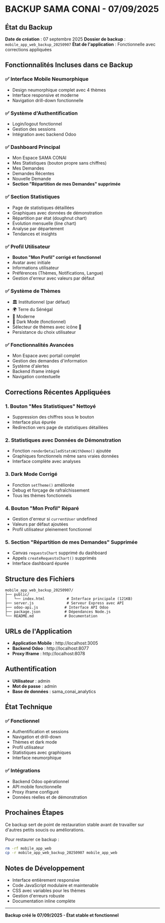 # BACKUP SAMA CONAI - 07/09/2025

## État du Backup

**Date de création** : 07 septembre 2025
**Dossier de backup** : `mobile_app_web_backup_20250907`
**État de l'application** : Fonctionnelle avec corrections appliquées

## Fonctionnalités Incluses dans ce Backup

### ✅ Interface Mobile Neumorphique
- Design neumorphique complet avec 4 thèmes
- Interface responsive et moderne
- Navigation drill-down fonctionnelle

### ✅ Système d'Authentification
- Login/logout fonctionnel
- Gestion des sessions
- Intégration avec backend Odoo

### ✅ Dashboard Principal
- Mon Espace SAMA CONAI
- Mes Statistiques (bouton propre sans chiffres)
- Mes Demandes
- Demandes Récentes
- Nouvelle Demande
- **Section "Répartition de mes Demandes" supprimée**

### ✅ Section Statistiques
- Page de statistiques détaillées
- Graphiques avec données de démonstration
- Répartition par état (doughnut chart)
- Évolution mensuelle (line chart)
- Analyse par département
- Tendances et insights

### ✅ Profil Utilisateur
- **Bouton "Mon Profil" corrigé et fonctionnel**
- Avatar avec initiale
- Informations utilisateur
- Préférences (Thèmes, Notifications, Langue)
- Gestion d'erreur avec valeurs par défaut

### ✅ Système de Thèmes
- 🏛️ Institutionnel (par défaut)
- 🌍 Terre du Sénégal
- 🚀 Moderne
- 🌙 Dark Mode (fonctionnel)
- Sélecteur de thèmes avec icône 🎨
- Persistance du choix utilisateur

### ✅ Fonctionnalités Avancées
- Mon Espace avec portail complet
- Gestion des demandes d'information
- Système d'alertes
- Backend iframe intégré
- Navigation contextuelle

## Corrections Récentes Appliquées

### 1. Bouton "Mes Statistiques" Nettoyé
- Suppression des chiffres sous le bouton
- Interface plus épurée
- Redirection vers page de statistiques détaillées

### 2. Statistiques avec Données de Démonstration
- Fonction `renderDetailedStatsWithDemo()` ajoutée
- Graphiques fonctionnels même sans vraies données
- Interface complète avec analyses

### 3. Dark Mode Corrigé
- Fonction `setTheme()` améliorée
- Debug et forçage de rafraîchissement
- Tous les thèmes fonctionnels

### 4. Bouton "Mon Profil" Réparé
- Gestion d'erreur si `currentUser` undefined
- Valeurs par défaut ajoutées
- Profil utilisateur pleinement fonctionnel

### 5. Section "Répartition de mes Demandes" Supprimée
- Canvas `requestsChart` supprimé du dashboard
- Appels `createRequestsChart()` supprimés
- Interface dashboard épurée

## Structure des Fichiers

```
mobile_app_web_backup_20250907/
├── public/
│   └── index.html          # Interface principale (121KB)
├── server.js               # Serveur Express avec API
├── odoo-api.js            # Interface API Odoo
├── package.json           # Dépendances Node.js
└── README.md              # Documentation
```

## URLs de l'Application

- **Application Mobile** : http://localhost:3005
- **Backend Odoo** : http://localhost:8077
- **Proxy Iframe** : http://localhost:8078

## Authentification

- **Utilisateur** : admin
- **Mot de passe** : admin
- **Base de données** : sama_conai_analytics

## État Technique

### ✅ Fonctionnel
- Authentification et sessions
- Navigation et drill-down
- Thèmes et dark mode
- Profil utilisateur
- Statistiques avec graphiques
- Interface neumorphique

### ✅ Intégrations
- Backend Odoo opérationnel
- API mobile fonctionnelle
- Proxy iframe configuré
- Données réelles et de démonstration

## Prochaines Étapes

Ce backup sert de point de restauration stable avant de travailler sur d'autres petits soucis ou améliorations.

Pour restaurer ce backup :
```bash
rm -rf mobile_app_web
cp -r mobile_app_web_backup_20250907 mobile_app_web
```

## Notes de Développement

- Interface entièrement responsive
- Code JavaScript modulaire et maintenable
- CSS avec variables pour les thèmes
- Gestion d'erreurs robuste
- Documentation inline complète

---

**Backup créé le 07/09/2025 - État stable et fonctionnel**